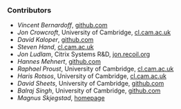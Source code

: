 ### Contributors

* *Vincent Bernardoff*, [github.com](https://github.com/vbmithr)
* *Jon Crowcroft*, University of Cambridge, [cl.cam.ac.uk](http://www.cl.cam.ac.uk/~jac22/)
* *David Kaloper*, [github.com](https://github.com/pqwy)
* *Steven Hand*, [cl.cam.ac.uk](http://www.cl.cam.ac.uk/~smh22/)
* *Jon Ludlam*, Citrix Systems R&D, [jon.recoil.org](http://jon.recoil.org/)
* *Hannes Mehnert*, [github.com](https://github.com/hannesm)
* *Raphael Proust*, University of Cambridge, [cl.cam.ac.uk](http://www.cl.cam.ac.uk/~rp452/)
* *Haris Rotsos*, University of Cambridge, [cl.cam.ac.uk](http://www.cl.cam.ac.uk/~cr409/)
* *David Sheets*, University of Cambridge, [github.com](https://github.com/dsheets)
* *Balraj Singh*, University of Cambridge, [github.com](https://github.com/balrajsingh)
* *Magnus Skjegstad*, [homepage](http://www.skjegstad.com/)
